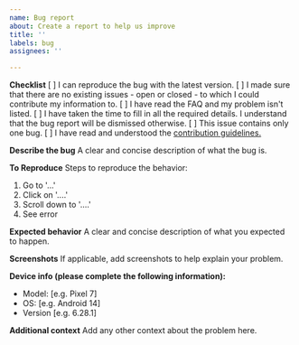 ```yaml
---
name: Bug report
about: Create a report to help us improve
title: ''
labels: bug
assignees: ''

---
```


**Checklist**
[ ] I can reproduce the bug with the latest version. 
[ ] I made sure that there are no existing issues - open or closed - to which I could contribute my information to.
[ ]  I have read the FAQ and my problem isn't listed.
[ ]  I have taken the time to fill in all the required details. I understand that the bug report will be dismissed otherwise.
[ ]  This issue contains only one bug.
[ ]  I have read and understood the [contribution guidelines.](https://github.com/FossifyX/General-Discussion?tab=readme-ov-file#contribution-rules-for-developers)

**Describe the bug**
A clear and concise description of what the bug is.

**To Reproduce**
Steps to reproduce the behavior:
1. Go to '...'
2. Click on '....'
3. Scroll down to '....'
4. See error

**Expected behavior**
A clear and concise description of what you expected to happen.

**Screenshots**
If applicable, add screenshots to help explain your problem.

**Device info (please complete the following information):**
 - Model: [e.g. Pixel 7]
 - OS: [e.g. Android 14]
 - Version [e.g. 6.28.1]

**Additional context**
Add any other context about the problem here.
